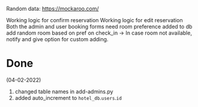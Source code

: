 Random data:
https://mockaroo.com/

Working logic for confirm reservation
Working logic for edit reservation
Both the admin and user booking forms need room preference added to db
add random room based on pref on check_in -> In case room not available, notify and give option for custom adding.


# Done

(04-02-2022)

1. changed table names in add-admins.py
2. added auto_increment to `hotel_db`.`users`.`id`
